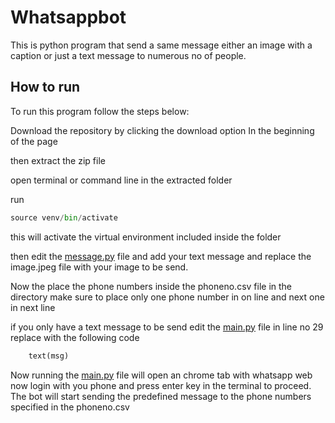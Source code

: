 # Whatsappbot
This is python program that send a same message either an image with a caption or just a text message to numerous no of people.

## How to run

To run this program  follow the steps below:

Download the repository by clicking the download option In the beginning of the page

then extract the zip file 

open terminal or command line in the extracted folder

run 

```python
source venv/bin/activate
```

this will activate the virtual environment included inside the folder

then edit the [message.py](http://message.py) file and add your text message and replace the image.jpeg file with your image to be send.

Now the place the phone numbers inside the phoneno.csv file in the directory make sure to place only one phone number in on line and next one in next line

if you only have a text message to be send edit the [main.py](http://main.py) file in line no 29 replace with the following code

```python
	text(msg)
```

Now running the [main.py](http://main.py) file will open an chrome tab with whatsapp web now login with you phone and press enter key in the terminal to proceed. The bot will start sending the predefined message to the phone numbers specified in the phoneno.csv
